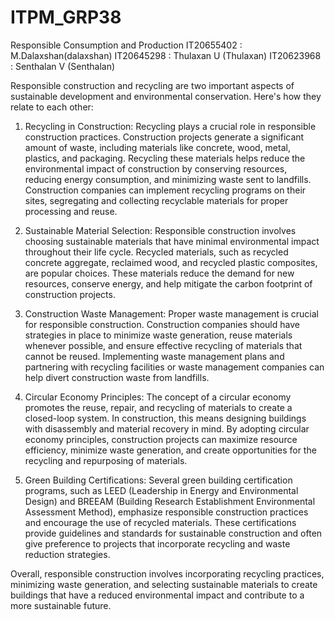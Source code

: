 # ITPM_GRP38
Responsible Consumption and Production
IT20655402 : M.Dalaxshan(dalaxshan)
IT20645298 : Thulaxan U (Thulaxan)
IT20623968 : Senthalan V (Senthalan)

Responsible construction and recycling are two important aspects of sustainable development and environmental conservation. Here's how they relate to each other:

1. Recycling in Construction: Recycling plays a crucial role in responsible construction practices. Construction projects generate a significant amount of waste, including materials like concrete, wood, metal, plastics, and packaging. Recycling these materials helps reduce the environmental impact of construction by conserving resources, reducing energy consumption, and minimizing waste sent to landfills. Construction companies can implement recycling programs on their sites, segregating and collecting recyclable materials for proper processing and reuse.

2. Sustainable Material Selection: Responsible construction involves choosing sustainable materials that have minimal environmental impact throughout their life cycle. Recycled materials, such as recycled concrete aggregate, reclaimed wood, and recycled plastic composites, are popular choices. These materials reduce the demand for new resources, conserve energy, and help mitigate the carbon footprint of construction projects.

3. Construction Waste Management: Proper waste management is crucial for responsible construction. Construction companies should have strategies in place to minimize waste generation, reuse materials whenever possible, and ensure effective recycling of materials that cannot be reused. Implementing waste management plans and partnering with recycling facilities or waste management companies can help divert construction waste from landfills.

4. Circular Economy Principles: The concept of a circular economy promotes the reuse, repair, and recycling of materials to create a closed-loop system. In construction, this means designing buildings with disassembly and material recovery in mind. By adopting circular economy principles, construction projects can maximize resource efficiency, minimize waste generation, and create opportunities for the recycling and repurposing of materials.

5. Green Building Certifications: Several green building certification programs, such as LEED (Leadership in Energy and Environmental Design) and BREEAM (Building Research Establishment Environmental Assessment Method), emphasize responsible construction practices and encourage the use of recycled materials. These certifications provide guidelines and standards for sustainable construction and often give preference to projects that incorporate recycling and waste reduction strategies.

Overall, responsible construction involves incorporating recycling practices, minimizing waste generation, and selecting sustainable materials to create buildings that have a reduced environmental impact and contribute to a more sustainable future.
